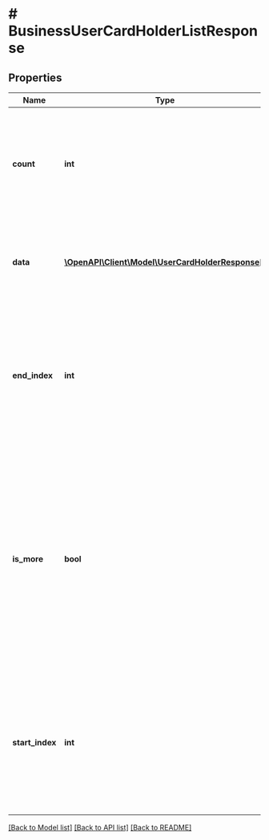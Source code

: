 # # BusinessUserCardHolderListResponse

## Properties

Name | Type | Description | Notes
------------ | ------------- | ------------- | -------------
**count** | **int** | Number of user resources to retrieve.  This field is returned if there are resources in your returned array. | [optional]
**data** | [**\OpenAPI\Client\Model\UserCardHolderResponse[]**](UserCardHolderResponse.md) | Array of user objects.  Objects are returned as appropriate to your query. | [optional]
**end_index** | **int** | Sort order index of the first resource in the returned array.  This field is returned if there are resources in your returned array. | [optional]
**is_more** | **bool** | A value of &#x60;true&#x60; indicates that more unreturned resources exist. A value of &#x60;false&#x60; indicates that no more unreturned resources exist.  This field is returned if there are resources in your returned array. | [optional] [default to false]
**start_index** | **int** | Sort order index of the first resource in the returned array.  This field is returned if there are resources in your returned array. | [optional]

[[Back to Model list]](../../README.md#models) [[Back to API list]](../../README.md#endpoints) [[Back to README]](../../README.md)
